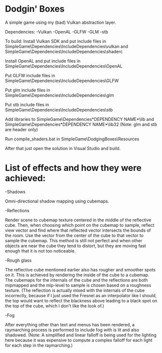 # Dodgin' Boxes
A simple game using my (bad) Vulkan abstraction layer.

Dependencies:
-Vulkan
-OpenAL
-GLFW
-GLM
-stb


To build:
Install Vulkan SDK and put include files in SimpleGame\Dependencies\IncludeDependencies\vulkan and SimpleGame\Dependencies\IncludeDependencies\shaderc

Install OpenAL and put include files in SimpleGame\Dependencies\IncludeDependencies\OpenAL

Put GLFW include files in SimpleGame\Dependencies\IncludeDependencies\GLFW

Put glm include files in SimpleGame\Dependencies\IncludeDependencies\glm

Put stb include files in SimpleGame\Dependencies\IncludeDependencies\stb

Add libraries to SimpleGame\Dependencies\*DEPENDENCY NAME*\lib and SimpleGame\Dependencies\*DEPENDENCY NAME*\lib32 (Note: glm and stb are header only)

Run compile_shaders.bat in SimpleGame\DodgingBoxes\Resources

After that just open the solution in Visual Studio and build.



# List of effects and how they were achieved:
-Shadows

Omni-directional shadow mapping using cubemaps.


-Reflections

Render scene to cubemap texture centered in the middle of the reflective cube. Then, when choosing which point on the cubemap to sample, reflect view vector and find where that reflected vector intersects the bounds of the room. Use the vector from the center of the cube to that vector to sample the cubemap. This method is still not perfect and when other objects are near the cube they tend to distort, but they are moving fast enough that it is not too noticeable.


-Rough glass

The reflective cube mentioned earlier also has rougher and smoother spots on it. This is achieved by rendering the inside of the cube to a cubemap. The cubemaps for the internals of the cube and the reflections are both mipmapped and the mip-level to sample is chosen based on a roughness texture. (The reflection is actually mixed with the internals of the cube incorrectly, because if I just used the Fresnel as an interpolator like I should, the top would want to reflect the blackness above leading to a black spot on the top of the cube, which I don't like the look of.)


-Fog

After everything other than text and menus has been rendered, a raymarching process is performed to include fog with is lit and also shadowed. (Note: A simplified and linear falloff is being used for the lighting here because it was expensive to compute a complex falloff for each light for each step in the raymarching.)
